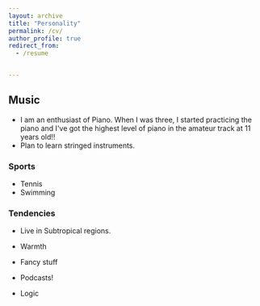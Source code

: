 ```yaml
---
layout: archive
title: "Personality"
permalink: /cv/
author_profile: true
redirect_from:
  - /resume


---
```


## Music

- I am an enthusiast of Piano. When I was three, I started practicing the piano and I've got the highest level of piano in the amateur track at 11 years old!!
- Plan to learn stringed instruments. 

### Sports

- Tennis 
- Swimming

### Tendencies

* Live in Subtropical regions.

* Warmth 

* Fancy stuff 

* Podcasts! 

* Logic 

  

 
